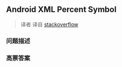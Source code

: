 ## Android XML Percent Symbol

> 译者 译自 [stackoverflow](http://stackoverflow.com/questions/4414389/android-xml-percent-symbol) 

### 问题描述 

### 高票答案 

